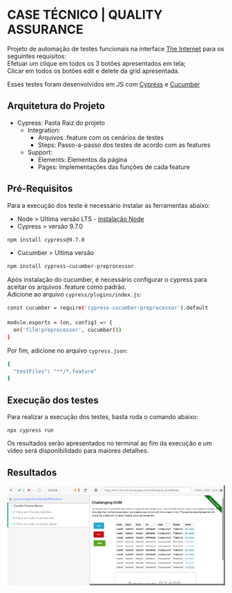 # CASE TÉCNICO | QUALITY ASSURANCE

Projeto de automação de testes funcionais na interface [The Internet](https://the-internet.herokuapp.com/challenging_dom) para os seguintes requisitos:<br>
Efetuar um clique em todos os 3 botões apresentados em tela; <br>
Clicar em todos os botões edit e delete da grid apresentada.

Esses testes foram desenvolvidos em JS com [Cypress](https://www.cypress.io/) e [Cucumber](https://cucumber.io/)

## Arquitetura do Projeto

- Cypress: Pasta Raiz do projeto
  - Integration:
    - Arquivos .feature com os cenários de testes
    - Steps: Passo-a-passo dos testes de acordo com as features
  - Support:
    - Elements: Elementos da página
    - Pages: Implementações das funções de cada feature

## Pré-Requisitos
Para a execução dos teste é necessário instalar as ferramentas abaixo:
- Node > Ultima versão LTS - [instalação Node](https://nodejs.org/en/download/)
- Cypress > versão 9.7.0
```bash
npm install cypress@9.7.0
```
- Cucumber > Ultima versão 
```bash
npm install cypress-cucumber-preprocessor
```
Após instalação do cucumber, é necessário configurar o cypress para aceitar os arquivos .feature como padrão. <br>
Adicione ao arquivo <code>cypress/plugins/index.js</code>:
```bash
const cucumber = require('cypress-cucumber-preprocessor').default

module.exports = (on, config) => {
  on('file:preprocessor', cucumber())
}
```
Por fim, adicione no arquivo <code>cypress.json</code>:
```bash
{
  "testFiles": "**/*.feature"
}
```
## Execução dos testes
Para realizar a execução dos testes, basta roda o comando abaixo:
```
npx cypress run
```
Os resultados serão apresentados no terminal ao fim da execução e um vídeo será disponibilidado para maiores detalhes.
## Resultados
![Resultado](evidence/image.png)